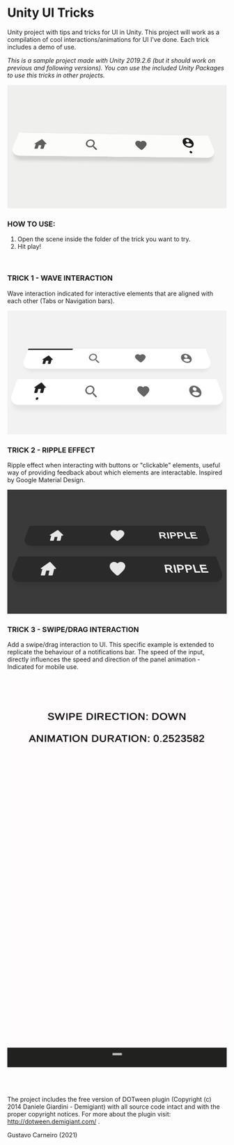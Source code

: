 # Unity UI Tricks
Unity project with tips and tricks for UI in Unity. This project will work as a compilation of cool interactions/animations for UI I've done. Each trick includes a demo of use.

*This is a sample project made with Unity 2019.2.6 (but it should work on previous and following versions). You can use the included Unity Packages to use this tricks in other projects.*

![Demo_gifs](Demo_gifs/GustavoCarneiro_UI_NavBar_Complete.gif)

### HOW TO USE:
1. Open the scene inside the folder of the trick you want to try.
2. Hit play!

<br>

### TRICK 1 - WAVE INTERACTION

Wave interaction indicated for interactive elements that are aligned with each other (Tabs or Navigation bars).

![Demo_gifs](Demo_gifs/GustavoCarneiro_UI_WaveInteraction.gif)

### TRICK 2 - RIPPLE EFFECT

Ripple effect when interacting with buttons or "clickable" elements, useful way of providing feedback about which elements are interactable. Inspired by Google Material Design.

![Demo_gifs](Demo_gifs/GustavoCarneiro_UI_Ripple.gif)

### TRICK 3 - SWIPE/DRAG INTERACTION

Add a swipe/drag interaction to UI. This specific example is extended to replicate the behaviour of a notifications bar. The speed of the input, directly influences the speed and direction of the panel animation - Indicated for mobile use.

![Demo_gifs](Demo_gifs/GustavoCarneiro_UI_SwipeAnimation.gif)

<br>
<br>

The project includes the free version of DOTween plugin (Copyright (c) 2014 Daniele Giardini - Demigiant) with all source code intact and with the proper copyright notices. For more about the plugin visit: http://dotween.demigiant.com/ .

Gustavo Carneiro (2021)
